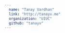 ```yaml
---
  name: "Tanay Vardhan"
  link: "http://tanayv.me"
  organization: "UIUC"
  github: "tanayv"
---
```

